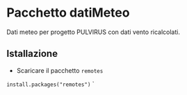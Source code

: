 # Pacchetto datiMeteo

Dati meteo per progetto PULVIRUS con dati vento ricalcolati.

## Istallazione

- Scaricare il pacchetto `remotes`

`install.packages("remotes")`
`

